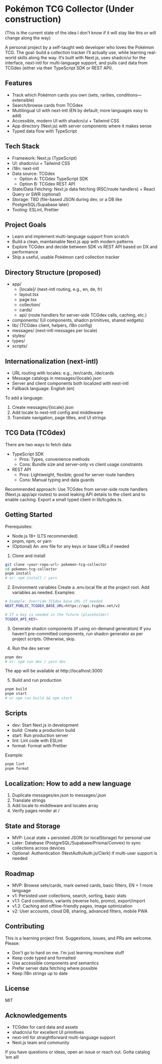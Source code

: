 # Pokémon TCG Collector (Under construction)

(This is the current state of the idea I don't know if it will stay like this or will change along the way)

A personal project by a self-taught web developer who loves the Pokémon TCG. The goal: build a collection tracker I’ll actually use, while learning real-world skills along the way. It’s built with Next.js, uses shadcn/ui for the interface, next-intl for multi-language support, and pulls card data from TCGdex (either via their TypeScript SDK or REST API).

## Features

- Track which Pokémon cards you own (sets, rarities, conditions—extensible)
- Search/browse cards from TCGdex
- Multilingual UI with next-intl (EN by default; more languages easy to add)
- Accessible, modern UI with shadcn/ui + Tailwind CSS
- App directory (Next.js) with server components where it makes sense
- Typed data flow with TypeScript

## Tech Stack

- Framework: Next.js (TypeScript)
- UI: shadcn/ui + Tailwind CSS
- i18n: next-intl
- Data source: TCGdex
  - Option A: TCGdex TypeScript SDK
  - Option B: TCGdex REST API
- State/Data Fetching: Next.js data fetching (RSC/route handlers) + React Query or SWR (optional)
- Storage: TBD (file-based JSON during dev, or a DB like PostgreSQL/Supabase later)
- Tooling: ESLint, Prettier

## Project Goals

- Learn and implement multi-language support from scratch
- Build a clean, maintainable Next.js app with modern patterns
- Explore TCGdex and decide between SDK vs REST API based on DX and performance
- Ship a useful, usable Pokémon card collection tracker

## Directory Structure (proposed)

- app/
  - [locale]/ (next-intl routing, e.g., en, de, fr)
  - layout.tsx
  - page.tsx
  - collection/
  - cards/
  - api/ (route handlers for server-side TCGdex calls, caching, etc.)
- components/ (UI components, shadcn primitives, shared widgets)
- lib/ (TCGdex client, helpers, i18n config)
- messages/ (next-intl messages per locale)
- styles/
- types/
- scripts/

## Internationalization (next-intl)

- URL routing with locales: e.g., /en/cards, /de/cards
- Message catalogs in messages/{locale}.json
- Server and client components both localized with next-intl
- Fallback language: English (en)

To add a language:

1. Create messages/{locale}.json
2. Add locale to next-intl config and middleware
3. Translate navigation, page titles, and UI strings

## TCG Data (TCGdex)

There are two ways to fetch data:

- TypeScript SDK
  - Pros: Types, convenience methods
  - Cons: Bundle size and server-only vs client usage constraints
- REST API
  - Pros: Lightweight, flexible; good for server route handlers
  - Cons: Manual typing and data guards

Recommended approach: Use TCGdex from server-side route handlers (Next.js app/api routes) to avoid leaking API details to the client and to enable caching. Export a small typed client in lib/tcgdex.ts.

## Getting Started

Prerequisites:

- Node.js 18+ (LTS recommended)
- pnpm, npm, or yarn
- (Optional) An .env file for any keys or base URLs if needed

1. Clone and install

```bash
git clone <your-repo-url> pokemon-tcg-collector
cd pokemon-tcg-collector
pnpm install
# or: npm install / yarn
```

2. Environment variables
   Create a .env.local file at the project root. Add variables as needed. Examples:

```bash
# Example: Override TCGdex base URL if needed
NEXT_PUBLIC_TCGDEX_BASE_URL=https://api.tcgdex.net/v2

# If a key is needed in the future (placeholder)
TCGDEX_API_KEY=
```

3. Generate shadcn components (if using on-demand generation)
   If you haven’t pre-committed components, run shadcn generator as per project scripts. Otherwise, skip.

4. Run the dev server

```bash
pnpm dev
# or: npm run dev / yarn dev
```

The app will be available at http://localhost:3000

5. Build and run production

```bash
pnpm build
pnpm start
# or npm run build && npm start
```

## Scripts

- dev: Start Next.js in development
- build: Create a production build
- start: Run production server
- lint: Lint code with ESLint
- format: Format with Prettier

Example:

```bash
pnpm lint
pnpm format
```

## Localization: How to add a new language

1. Duplicate messages/en.json to messages/<locale>.json
2. Translate strings
3. Add locale to middleware and locales array
4. Verify pages render at /<locale>

## State and Storage

- MVP: Local state + persisted JSON (or localStorage) for personal use
- Later: Database (PostgreSQL/Supabase/Prisma/Convex) to sync collections across devices
- Optional: Authentication (NextAuth/Auth.js/Clerk) if multi-user support is needed

## Roadmap

- MVP: Browse sets/cards, mark owned cards, basic filters, EN + 1 more language
- v1: Persisted user collections, search, sorting, basic stats
- v1.1: Card conditions, variants (reverse holo, promo), export/import
- v1.2: Caching and offline-friendly pages, image optimization
- v2: User accounts, cloud DB, sharing, advanced filters, mobile PWA

## Contributing

This is a learning project first. Suggestions, issues, and PRs are welcome. Please:

- Don't go to hard on me. I'm just learning more/new stuff
- Keep code typed and formatted
- Use accessible components and semantics
- Prefer server data fetching where possible
- Keep i18n strings up to date

## License

MIT

## Acknowledgements

- TCGdex for card data and assets
- shadcn/ui for excellent UI primitives
- next-intl for straightforward multi-language support
- Next.js team and community

If you have questions or ideas, open an issue or reach out. Gotta catalog ’em all!
